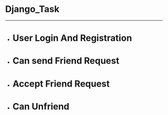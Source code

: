 # Django_Task
<hr>
<ul>
<li><h1>User Login And Registration </h1></li>
<li><h1>Can send  Friend Request</h1></li>
<li><h1>Accept Friend Request</h1> </li>
<li><h1>Can Unfriend</h1></li>
</ul>

